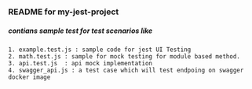 ### README for my-jest-project

##### contians sample test for test scenarios like
    1. example.test.js : sample code for jest UI Testing
    2. math.test.js : sample for mock testing for module based method.
    3. api.test.js  : api mock implementation 
    4. swagger_api.js : a test case which will test endpoing on swagger docker image